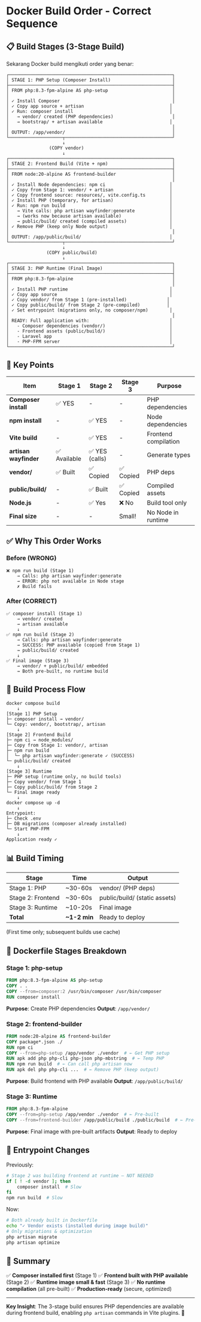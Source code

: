 # Docker Build Order - Correct Sequence

## 📋 Build Stages (3-Stage Build)

Sekarang Docker build mengikuti order yang benar:

```
┌─────────────────────────────────────────────────────────────┐
│ STAGE 1: PHP Setup (Composer Install)                       │
├─────────────────────────────────────────────────────────────┤
│ FROM php:8.3-fpm-alpine AS php-setup                        │
│                                                             │
│ ✓ Install Composer                                          │
│ ✓ Copy app source + artisan                                │
│ ✓ Run: composer install                                    │
│   → vendor/ created (PHP dependencies)                      │
│   → bootstrap/ + artisan available                         │
│                                                             │
│ OUTPUT: /app/vendor/                                        │
└────────────────────┬────────────────────────────────────────┘
                     ↓
                (COPY vendor)
                     ↓
┌─────────────────────────────────────────────────────────────┐
│ STAGE 2: Frontend Build (Vite + npm)                        │
├─────────────────────────────────────────────────────────────┤
│ FROM node:20-alpine AS frontend-builder                     │
│                                                             │
│ ✓ Install Node dependencies: npm ci                        │
│ ✓ Copy from Stage 1: vendor/ + artisan                     │
│ ✓ Copy frontend source: resources/, vite.config.ts         │
│ ✓ Install PHP (temporary, for artisan)                     │
│ ✓ Run: npm run build                                       │
│   → Vite calls: php artisan wayfinder:generate             │
│   → (works now because artisan available)                  │
│   → public/build/ created (compiled assets)                │
│ ✓ Remove PHP (keep only Node output)                       │
│                                                             │
│ OUTPUT: /app/public/build/                                 │
└────────────────────┬────────────────────────────────────────┘
                     ↓
               (COPY public/build)
                     ↓
┌─────────────────────────────────────────────────────────────┐
│ STAGE 3: PHP Runtime (Final Image)                          │
├─────────────────────────────────────────────────────────────┤
│ FROM php:8.3-fpm-alpine                                     │
│                                                             │
│ ✓ Install PHP runtime                                      │
│ ✓ Copy app source                                          │
│ ✓ Copy vendor/ from Stage 1 (pre-installed)               │
│ ✓ Copy public/build/ from Stage 2 (pre-compiled)          │
│ ✓ Set entrypoint (migrations only, no composer/npm)        │
│                                                             │
│ READY: Full application with:                              │
│   - Composer dependencies (vendor/)                        │
│   - Frontend assets (public/build/)                        │
│   - Laravel app                                            │
│   - PHP-FPM server                                         │
└─────────────────────────────────────────────────────────────┘
```

## 🔄 Key Points

| Item                  | Stage 1      | Stage 2        | Stage 3   | Purpose              |
| --------------------- | ------------ | -------------- | --------- | -------------------- |
| **Composer install**  | ✅ YES       | -              | -         | PHP dependencies     |
| **npm install**       | -            | ✅ YES         | -         | Node dependencies    |
| **Vite build**        | -            | ✅ YES         | -         | Frontend compilation |
| **artisan wayfinder** | ✅ Available | ✅ YES (calls) | -         | Generate types       |
| **vendor/**           | ✅ Built     | ✅ Copied      | ✅ Copied | PHP deps             |
| **public/build/**     | -            | ✅ Built       | ✅ Copied | Compiled assets      |
| **Node.js**           | -            | ✅ Yes         | ❌ No     | Build tool only      |
| **Final size**        | -            | -              | Small!    | No Node in runtime   |

## ✅ Why This Order Works

### Before (WRONG)

```
❌ npm run build (Stage 1)
    → Calls: php artisan wayfinder:generate
    → ERROR: php not available in Node stage
    ✗ Build fails
```

### After (CORRECT)

```
✅ composer install (Stage 1)
    → vendor/ created
    → artisan available
    ↓
✅ npm run build (Stage 2)
    → Calls: php artisan wayfinder:generate
    → SUCCESS: PHP available (copied from Stage 1)
    → public/build/ created
    ↓
✅ Final image (Stage 3)
    → vendor/ + public/build/ embedded
    → Both pre-built, no runtime build
```

## 🚀 Build Process Flow

```
docker compose build
    ↓
[Stage 1] PHP Setup
├─ composer install → vendor/
└─ Copy: vendor/, bootstrap/, artisan
    ↓
[Stage 2] Frontend Build
├─ npm ci → node_modules/
├─ Copy from Stage 1: vendor/, artisan
├─ npm run build
│  └─ php artisan wayfinder:generate ✓ (SUCCESS)
└─ public/build/ created
    ↓
[Stage 3] Runtime
├─ PHP setup (runtime only, no build tools)
├─ Copy vendor/ from Stage 1
├─ Copy public/build/ from Stage 2
└─ Final image ready
    ↓
docker compose up -d
    ↓
Entrypoint:
├─ Check .env
├─ DB migrations (composer already installed)
└─ Start PHP-FPM
    ↓
Application ready ✓
```

## 📊 Build Timing

| Stage             | Time         | Output                        |
| ----------------- | ------------ | ----------------------------- |
| Stage 1: PHP      | ~30-60s      | vendor/ (PHP deps)            |
| Stage 2: Frontend | ~30-60s      | public/build/ (static assets) |
| Stage 3: Runtime  | ~10-20s      | Final image                   |
| **Total**         | **~1-2 min** | Ready to deploy               |

(First time only; subsequent builds use cache)

## 🔧 Dockerfile Stages Breakdown

### Stage 1: php-setup

```dockerfile
FROM php:8.3-fpm-alpine AS php-setup
COPY . .
COPY --from=composer:2 /usr/bin/composer /usr/bin/composer
RUN composer install
```

**Purpose**: Create PHP dependencies
**Output**: `/app/vendor/`

### Stage 2: frontend-builder

```dockerfile
FROM node:20-alpine AS frontend-builder
COPY package*.json ./
RUN npm ci
COPY --from=php-setup /app/vendor ./vendor  # ← Get PHP setup
RUN apk add php php-cli php-json php-mbstring  # ← Temp PHP
RUN npm run build  # ← Can call php artisan now
RUN apk del php php-cli ...  # ← Remove PHP (keep output)
```

**Purpose**: Build frontend with PHP available
**Output**: `/app/public/build/`

### Stage 3: Runtime

```dockerfile
FROM php:8.3-fpm-alpine
COPY --from=php-setup /app/vendor ./vendor  # ← Pre-built
COPY --from=frontend-builder /app/public/build ./public/build  # ← Pre-built
```

**Purpose**: Final image with pre-built artifacts
**Output**: Ready to deploy

## 📝 Entrypoint Changes

Previously:

```bash
# Stage 2 was building frontend at runtime — NOT NEEDED
if [ ! -d vendor ]; then
    composer install  # Slow
fi
npm run build  # Slow
```

Now:

```bash
# Both already built in Dockerfile
echo "✓ Vendor exists (installed during image build)"
# Only migrations & optimization
php artisan migrate
php artisan optimize
```

## 🎯 Summary

✅ **Composer installed first** (Stage 1)
✅ **Frontend built with PHP available** (Stage 2)
✅ **Runtime image small & fast** (Stage 3)
✅ **No runtime compilation** (all pre-built)
✅ **Production-ready** (secure, optimized)

---

**Key Insight**: The 3-stage build ensures PHP dependencies are available during frontend build, enabling `php artisan` commands in Vite plugins. 🚀
